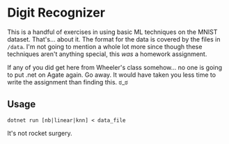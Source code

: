 # Digit Recognizer

This is a handful of exercises in using basic ML techniques on the MNIST dataset.  That's... about it.
The format for the data is covered by the files in `/data`.
I'm not going to mention a whole lot more since though these techniques aren't anything special, this _was_ a homework assignment.

If any of you did get here from Wheeler's class somehow... no one is going to put .net on Agate again.  Go away.
It would have taken you less time to write the assignment than finding this. ಠ_ಠ

## Usage

```
dotnet run [nb|linear|knn] < data_file
```

It's not rocket surgery.